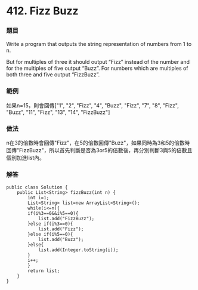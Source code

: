 # **412. Fizz Buzz**

### 題目

Write a program that outputs the string representation of numbers from 1 to n.

But for multiples of three it should output “Fizz” instead of the number and for the multiples of five output “Buzz”. For numbers which are multiples of both three and five output “FizzBuzz”.

### 範例

如果n=15，則會回傳\["1", "2", "Fizz", "4", "Buzz", "Fizz", "7", "8", "Fizz", "Buzz", "11", "Fizz", "13", "14", "FizzBuzz"\]

### 做法

n在3的倍數時會回傳"Fizz"，在5的倍數回傳"Buzz"，如果同時為3和5的倍數時回傳"FizzBuzz"，所以首先判斷是否為3or5的倍數後，再分別判斷3與5的倍數且個別加進list內。

### **解答**

```
public class Solution {
    public List<String> fizzBuzz(int n) {
        int i=1;
        List<String> list=new ArrayList<String>();
        while(i<=n){
        if(i%3==0&&i%5==0){
            list.add("FizzBuzz");
        }else if(i%3==0){
            list.add("Fizz");
        }else if(i%5==0){
            list.add("Buzz");
        }else{
            list.add(Integer.toString(i));
        }
        i++;
        }
        return list;
    }
}
```



